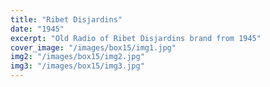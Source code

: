 ```yaml
---
title: "Ribet Disjardins"
date: "1945"
excerpt: "Old Radio of Ribet Disjardins brand from 1945"
cover_image: "/images/box15/img1.jpg"
img2: "/images/box15/img2.jpg"
img3: "/images/box15/img3.jpg"
---
```

